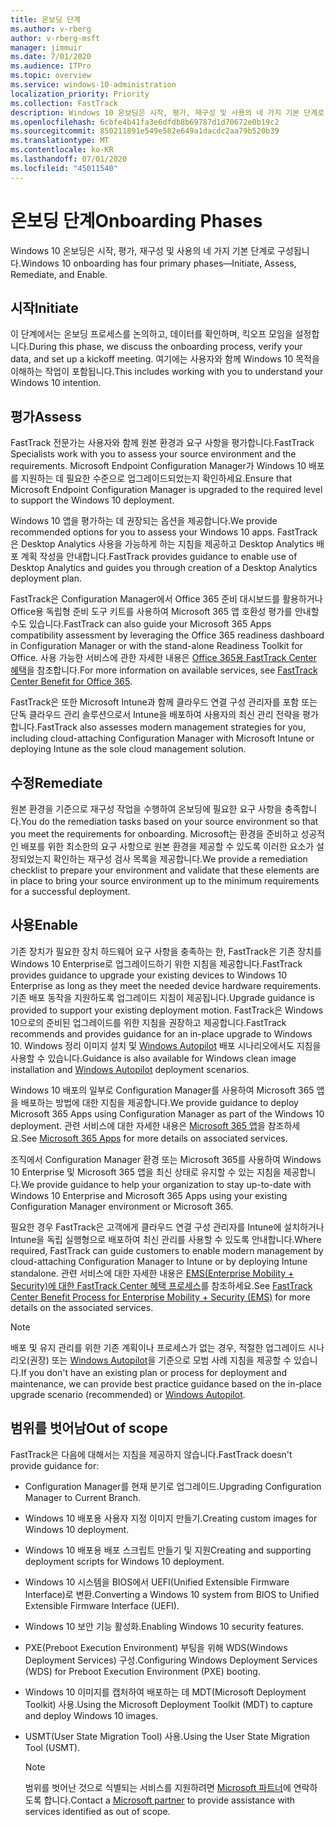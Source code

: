 ```yaml
---
title: 온보딩 단계
ms.author: v-rberg
author: v-rberg-msft
manager: jimmuir
ms.date: 7/01/2020
ms.audience: ITPro
ms.topic: overview
ms.service: windows-10-administration
localization_priority: Priority
ms.collection: FastTrack
description: Windows 10 온보딩은 시작, 평가, 재구성 및 사용의 네 가지 기본 단계로 구성됩니다.
ms.openlocfilehash: 6cbfe4b41fa3e6dfdb8b69787d1d70672e0b19c2
ms.sourcegitcommit: 850211891e549e582e649a1dacdc2aa79b520b39
ms.translationtype: MT
ms.contentlocale: ko-KR
ms.lasthandoff: 07/01/2020
ms.locfileid: "45011540"
---
```

# <a name="onboarding-phases"></a><span data-ttu-id="d854d-103">온보딩 단계</span><span class="sxs-lookup"><span data-stu-id="d854d-103">Onboarding Phases</span></span>

<span data-ttu-id="d854d-104">Windows 10 온보딩은 시작, 평가, 재구성 및 사용의 네 가지 기본 단계로 구성됩니다.</span><span class="sxs-lookup"><span data-stu-id="d854d-104">Windows 10 onboarding has four primary phases—Initiate, Assess, Remediate, and Enable.</span></span>

## <a name="initiate"></a><span data-ttu-id="d854d-105">시작</span><span class="sxs-lookup"><span data-stu-id="d854d-105">Initiate</span></span>

<span data-ttu-id="d854d-106">이 단계에서는 온보딩 프로세스를 논의하고, 데이터를 확인하며, 킥오프 모임을 설정합니다.</span><span class="sxs-lookup"><span data-stu-id="d854d-106">During this phase, we discuss the onboarding process, verify your data, and set up a kickoff meeting.</span></span> <span data-ttu-id="d854d-107">여기에는 사용자와 함께 Windows 10 목적을 이해하는 작업이 포함됩니다.</span><span class="sxs-lookup"><span data-stu-id="d854d-107">This includes working with you to understand your Windows 10 intention.</span></span>

## <a name="assess"></a><span data-ttu-id="d854d-108">평가</span><span class="sxs-lookup"><span data-stu-id="d854d-108">Assess</span></span>

<span data-ttu-id="d854d-109">FastTrack 전문가는 사용자와 함께 원본 환경과 요구 사항을 평가합니다.</span><span class="sxs-lookup"><span data-stu-id="d854d-109">FastTrack Specialists work with you to assess your source environment and the requirements.</span></span> <span data-ttu-id="d854d-110">Microsoft Endpoint Configuration Manager가 Windows 10 배포를 지원하는 데 필요한 수준으로 업그레이드되었는지 확인하세요.</span><span class="sxs-lookup"><span data-stu-id="d854d-110">Ensure that Microsoft Endpoint Configuration Manager is upgraded to the required level to support the Windows 10 deployment.</span></span> 

<span data-ttu-id="d854d-111">Windows 10 앱을 평가하는 데 권장되는 옵션을 제공합니다.</span><span class="sxs-lookup"><span data-stu-id="d854d-111">We provide recommended options for you to assess your Windows 10 apps.</span></span> <span data-ttu-id="d854d-112">FastTrack은 Desktop Analytics 사용을 가능하게 하는 지침을 제공하고 Desktop Analytics 배포 계획 작성을 안내합니다.</span><span class="sxs-lookup"><span data-stu-id="d854d-112">FastTrack provides guidance to enable use of Desktop Analytics and guides you through creation of a Desktop Analytics deployment plan.</span></span>

<span data-ttu-id="d854d-113">FastTrack은 Configuration Manager에서 Office 365 준비 대시보드를 활용하거나 Office용 독립형 준비 도구 키트를 사용하여 Microsoft 365 앱 호환성 평가를 안내할 수도 있습니다.</span><span class="sxs-lookup"><span data-stu-id="d854d-113">FastTrack can also guide your Microsoft 365 Apps compatibility assessment by leveraging the Office 365 readiness dashboard in Configuration Manager or with the stand-alone Readiness Toolkit for Office.</span></span> <span data-ttu-id="d854d-114">사용 가능한 서비스에 관한 자세한 내용은 [Office 365용 FastTrack Center 혜택](O365-fasttrack-benefit-for-office-365.md)을 참조합니다.</span><span class="sxs-lookup"><span data-stu-id="d854d-114">For more information on available services, see [FastTrack Center Benefit for Office 365](O365-fasttrack-benefit-for-office-365.md).</span></span> 

<span data-ttu-id="d854d-115">FastTrack은 또한 Microsoft Intune과 함께 클라우드 연결 구성 관리자를 포함 또는 단독 클라우드 관리 솔루션으로서 Intune을 배포하여 사용자의 최신 관리 전략을 평가합니다.</span><span class="sxs-lookup"><span data-stu-id="d854d-115">FastTrack also assesses modern management strategies for you, including cloud-attaching Configuration Manager with Microsoft Intune or deploying Intune as the sole cloud management solution.</span></span>

## <a name="remediate"></a><span data-ttu-id="d854d-116">수정</span><span class="sxs-lookup"><span data-stu-id="d854d-116">Remediate</span></span>

<span data-ttu-id="d854d-117">원본 환경을 기준으로 재구성 작업을 수행하여 온보딩에 필요한 요구 사항을 충족합니다.</span><span class="sxs-lookup"><span data-stu-id="d854d-117">You do the remediation tasks based on your source environment so that you meet the requirements for onboarding.</span></span> <span data-ttu-id="d854d-118">Microsoft는 환경을 준비하고 성공적인 배포를 위한 최소한의 요구 사항으로 원본 환경을 제공할 수 있도록 이러한 요소가 설정되었는지 확인하는 재구성 검사 목록을 제공합니다.</span><span class="sxs-lookup"><span data-stu-id="d854d-118">We provide a remediation checklist to prepare your environment and validate that these elements are in place to bring your source environment up to the minimum requirements for a successful deployment.</span></span> 

## <a name="enable"></a><span data-ttu-id="d854d-119">사용</span><span class="sxs-lookup"><span data-stu-id="d854d-119">Enable</span></span>

<span data-ttu-id="d854d-120">기존 장치가 필요한 장치 하드웨어 요구 사항을 충족하는 한, FastTrack은 기존 장치를 Windows 10 Enterprise로 업그레이드하기 위한 지침을 제공합니다.</span><span class="sxs-lookup"><span data-stu-id="d854d-120">FastTrack provides guidance to upgrade your existing devices to Windows 10 Enterprise as long as they meet the needed device hardware requirements.</span></span> <span data-ttu-id="d854d-121">기존 배포 동작을 지원하도록 업그레이드 지침이 제공됩니다.</span><span class="sxs-lookup"><span data-stu-id="d854d-121">Upgrade guidance is provided to support your existing deployment motion.</span></span> <span data-ttu-id="d854d-122">FastTrack은 Windows 10으로의 준비된 업그레이드를 위한 지침을 권장하고 제공합니다.</span><span class="sxs-lookup"><span data-stu-id="d854d-122">FastTrack recommends and provides guidance for an in-place upgrade to Windows 10.</span></span> <span data-ttu-id="d854d-123">Windows 정리 이미지 설치 및 [Windows Autopilot](EMS-onboarding-phases.md#windows-autopilot) 배포 시나리오에서도 지침을 사용할 수 있습니다.</span><span class="sxs-lookup"><span data-stu-id="d854d-123">Guidance is also available for Windows clean image installation and [Windows Autopilot](EMS-onboarding-phases.md#windows-autopilot) deployment scenarios.</span></span> 

<span data-ttu-id="d854d-124">Windows 10 배포의 일부로 Configuration Manager를 사용하여 Microsoft 365 앱을 배포하는 방법에 대한 지침을 제공합니다.</span><span class="sxs-lookup"><span data-stu-id="d854d-124">We provide guidance to deploy Microsoft 365 Apps using Configuration Manager as part of the Windows 10 deployment.</span></span> <span data-ttu-id="d854d-125">관련 서비스에 대한 자세한 내용은 [Microsoft 365 앱](O365-onboarding-and-migration.md#microsoft-365-apps)을 참조하세요.</span><span class="sxs-lookup"><span data-stu-id="d854d-125">See [Microsoft 365 Apps](O365-onboarding-and-migration.md#microsoft-365-apps) for more details on associated services.</span></span>

<span data-ttu-id="d854d-126">조직에서 Configuration Manager 환경 또는 Microsoft 365를 사용하여 Windows 10 Enterprise 및 Microsoft 365 앱을 최신 상태로 유지할 수 있는 지침을 제공합니다.</span><span class="sxs-lookup"><span data-stu-id="d854d-126">We provide guidance to help your organization to stay up-to-date with Windows 10 Enterprise and Microsoft 365 Apps using your existing Configuration Manager environment or Microsoft 365.</span></span>

<span data-ttu-id="d854d-127">필요한 경우 FastTrack은 고객에게 클라우드 연결 구성 관리자를 Intune에 설치하거나 Intune을 독립 실행형으로 배포하여 최신 관리를 사용할 수 있도록 안내합니다.</span><span class="sxs-lookup"><span data-stu-id="d854d-127">Where required, FastTrack can guide customers to enable modern management by cloud-attaching Configuration Manager to Intune or by deploying Intune standalone.</span></span> <span data-ttu-id="d854d-128">관련 서비스에 대한 자세한 내용은 [EMS(Enterprise Mobility + Security)에 대한 FastTrack Center 혜택 프로세스](EMS-fasttrack-process.md)를 참조하세요.</span><span class="sxs-lookup"><span data-stu-id="d854d-128">See [FastTrack Center Benefit Process for Enterprise Mobility + Security (EMS)](EMS-fasttrack-process.md) for more details on the associated services.</span></span>

> [!NOTE]
> <span data-ttu-id="d854d-129">배포 및 유지 관리를 위한 기존 계획이나 프로세스가 없는 경우, 적절한 업그레이드 시나리오(권장) 또는 [Windows Autopilot](EMS-onboarding-phases.md#windows-autopilot)을 기준으로 모범 사례 지침을 제공할 수 있습니다.</span><span class="sxs-lookup"><span data-stu-id="d854d-129">If you don't have an existing plan or process for deployment and maintenance, we can provide best practice guidance based on the in-place upgrade scenario (recommended) or [Windows Autopilot](EMS-onboarding-phases.md#windows-autopilot).</span></span>

## <a name="out-of-scope"></a><span data-ttu-id="d854d-130">범위를 벗어남</span><span class="sxs-lookup"><span data-stu-id="d854d-130">Out of scope</span></span>

<span data-ttu-id="d854d-131">FastTrack은 다음에 대해서는 지침을 제공하지 않습니다.</span><span class="sxs-lookup"><span data-stu-id="d854d-131">FastTrack doesn't provide guidance for:</span></span>

- <span data-ttu-id="d854d-132">Configuration Manager를 현재 분기로 업그레이드.</span><span class="sxs-lookup"><span data-stu-id="d854d-132">Upgrading Configuration Manager to Current Branch.</span></span>
- <span data-ttu-id="d854d-133">Windows 10 배포용 사용자 지정 이미지 만들기.</span><span class="sxs-lookup"><span data-stu-id="d854d-133">Creating custom images for Windows 10 deployment.</span></span>
- <span data-ttu-id="d854d-134">Windows 10 배포용 배포 스크립트 만들기 및 지원</span><span class="sxs-lookup"><span data-stu-id="d854d-134">Creating and supporting deployment scripts for Windows 10 deployment.</span></span>
- <span data-ttu-id="d854d-135">Windows 10 시스템을 BIOS에서 UEFI(Unified Extensible Firmware Interface)로 변환.</span><span class="sxs-lookup"><span data-stu-id="d854d-135">Converting a Windows 10 system from BIOS to Unified Extensible Firmware Interface (UEFI).</span></span>
- <span data-ttu-id="d854d-136">Windows 10 보안 기능 활성화.</span><span class="sxs-lookup"><span data-stu-id="d854d-136">Enabling Windows 10 security features.</span></span> 
- <span data-ttu-id="d854d-137">PXE(Preboot Execution Environment) 부팅을 위해 WDS(Windows Deployment Services) 구성.</span><span class="sxs-lookup"><span data-stu-id="d854d-137">Configuring Windows Deployment Services (WDS) for Preboot Execution Environment (PXE) booting.</span></span>
- <span data-ttu-id="d854d-138">Windows 10 이미지를 캡처하여 배포하는 데 MDT(Microsoft Deployment Toolkit) 사용.</span><span class="sxs-lookup"><span data-stu-id="d854d-138">Using the Microsoft Deployment Toolkit (MDT) to capture and deploy Windows 10 images.</span></span>
- <span data-ttu-id="d854d-139">USMT(User State Migration Tool) 사용.</span><span class="sxs-lookup"><span data-stu-id="d854d-139">Using the User State Migration Tool (USMT).</span></span>

  > [!NOTE]
  > <span data-ttu-id="d854d-140">범위를 벗어난 것으로 식별되는 서비스를 지원하려면 [Microsoft 파트너](https://go.microsoft.com/fwlink/?linkid=2080150)에 연락하도록 합니다.</span><span class="sxs-lookup"><span data-stu-id="d854d-140">Contact a [Microsoft partner](https://go.microsoft.com/fwlink/?linkid=2080150) to provide assistance with services identified as out of scope.</span></span>

 